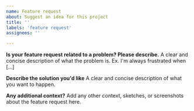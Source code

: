 ```yaml
---
name: Feature request
about: Suggest an idea for this project
title: ''
labels: 'feature request'
assignees: ''

---
```


**Is your feature request related to a problem? Please describe.**
A clear and concise description of what the problem is. Ex. I'm always frustrated when [...]

**Describe the solution you'd like**
A clear and concise description of what you want to happen.

**Any additional context?**
Add any other context, sketches, or screenshots about the feature request here.
